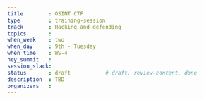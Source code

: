 ```yaml
---
title        : OSINT CTF
type         : training-session
track        : Hacking and defending
topics       : 
when_week    : two
when_day     : 9th - Tuesday
when_time    : WS-4
hey_summit   : 
session_slack:
status       : draft           # draft, review-content, done
description  : TBD
organizers   : 
---
```

<!--(add intro)

## WHY

(...)

## What

(...)

## Outcomes

(...)

## References

(...)


## Previous-->
